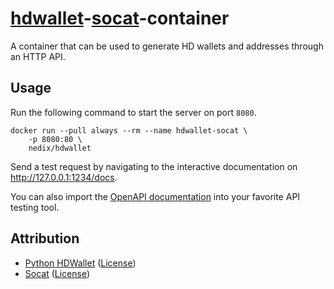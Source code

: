# [hdwallet][Python HDWallet]-[socat][Socat]-container

A container that can be used to generate HD wallets and addresses through an HTTP API.

## Usage

Run the following command to start the server on port `8080`.

```shell
docker run --pull always --rm --name hdwallet-socat \
    -p 8080:80 \
    nedix/hdwallet
```

Send a test request by navigating to the interactive documentation on http://127.0.0.1:1234/docs.

You can also import the [OpenAPI documentation][Swagger] into your favorite API testing tool.

## Attribution

- [Python HDWallet] ([License](https://raw.githubusercontent.com/meherett/python-hdwallet/master/LICENSE))
- [Socat] ([License](https://repo.or.cz/socat.git/blob_plain/HEAD:/COPYING))

[Python HDWallet]: https://github.com/meherett/python-hdwallet
[Socat]: http://www.dest-unreach.org/socat/
[Swagger]: https://github.com/nedix/hdwallet-socat-docker/blob/main/rootfs/var/www/html/swagger.json
